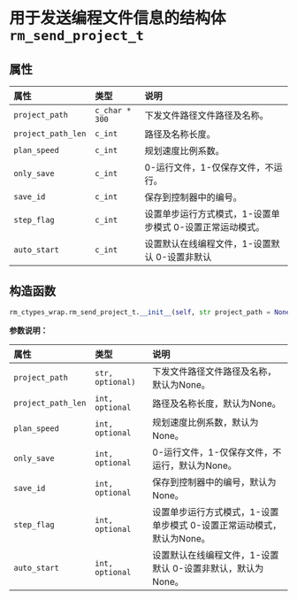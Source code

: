 # 用于发送编程文件信息的结构体`rm_send_project_t`

## 属性

|  属性  |  类型  |  说明  |
| :--- | :--- | :--- |
|  `project_path`  |  `c_char * 300`  |  下发文件路径文件路径及名称。  |
|  `project_path_len`  |  `c_int`  |  路径及名称长度。  |
|  `plan_speed`  |  `c_int`  |  规划速度比例系数。  |
|  `only_save`  |  `c_int`  |  0-运行文件，1-仅保存文件，不运行。  |
|  `save_id`  |  `c_int`  |  保存到控制器中的编号。  |
|  `step_flag`  |  `c_int`  |  设置单步运行方式模式，1-设置单步模式 0-设置正常运动模式。  |
|  `auto_start`  |  `c_int`  |  设置默认在线编程文件，1-设置默认 0-设置非默认  |

## 构造函数

```Python
rm_ctypes_wrap.rm_send_project_t.__init__(self, str project_path = None, int plan_speed = None, int only_save = None, int save_id = None, int step_flag = None, int auto_start = None)
```

**参数说明：**

|  属性  |  类型  |  说明  |
| :--- | :--- | :--- |
|  `project_path`  |  `str, optional)`  |  下发文件路径文件路径及名称，默认为None。  |
|  `project_path_len`  |  `int, optional`  |  路径及名称长度，默认为None。  |
|  `plan_speed`  |  `int, optional`  |  规划速度比例系数，默认为None。  |
|  `only_save`  |  `int, optional`  |  0-运行文件，1-仅保存文件，不运行，默认为None。  |
|  `save_id`  |  `int, optional`  |  保存到控制器中的编号，默认为None。  |
|  `step_flag`  |  `int, optional`  |  设置单步运行方式模式，1-设置单步模式 0-设置正常运动模式，默认为None。  |
|  `auto_start`  |  `int, optional`  |  设置默认在线编程文件，1-设置默认 0-设置非默认，默认为None。  |
